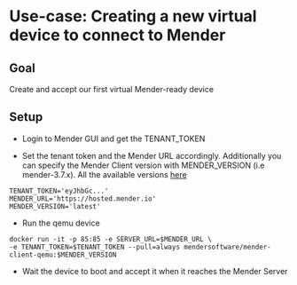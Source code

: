 # Use-case: Creating a new virtual device to connect to Mender

## Goal
Create and accept our first virtual Mender-ready device

## Setup
- Login to Mender GUI and get the TENANT_TOKEN

- Set the tenant token and the Mender URL accordingly.
Additionally you can specify the Mender Client version with MENDER_VERSION (i.e mender-3.7.x).
All the available versions [here](https://hub.docker.com/r/mendersoftware/mender-client-qemu/tags)

```
TENANT_TOKEN='eyJhbGc...'
MENDER_URL='https://hosted.mender.io'
MENDER_VERSION='latest'
```

- Run the qemu device
```
docker run -it -p 85:85 -e SERVER_URL=$MENDER_URL \
-e TENANT_TOKEN=$TENANT_TOKEN --pull=always mendersoftware/mender-client-qemu:$MENDER_VERSION
```

- Wait the device to boot and accept it when it reaches the Mender Server

